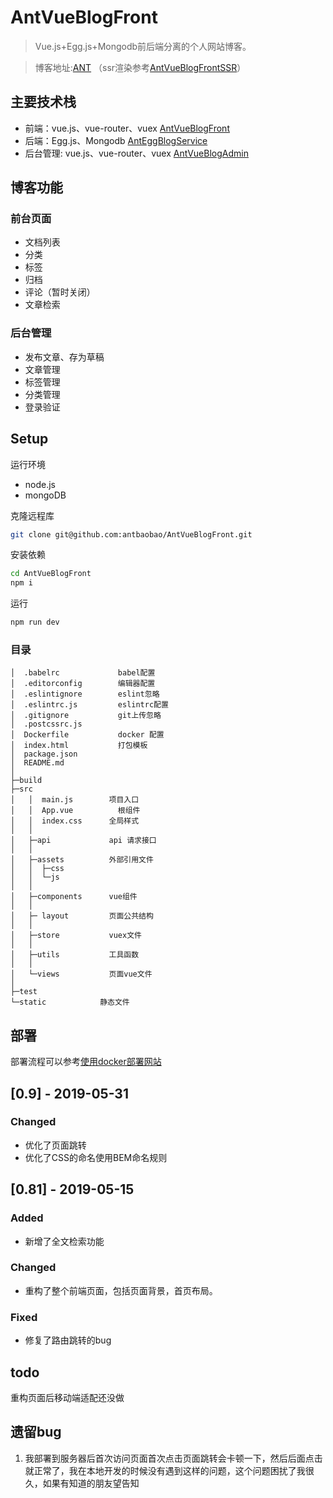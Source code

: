 # AntVueBlogFront

> Vue.js+Egg.js+Mongodb前后端分离的个人网站博客。

> 博客地址:[ANT](http://120.77.219.106) （ssr渲染参考[AntVueBlogFrontSSR](https://github.com/antbaobao/AntVueBlogFrontSSR)）

## 主要技术栈

* 前端：vue.js、vue-router、vuex [AntVueBlogFront](https://github.com/antbaobao/AntVueBlogFront)
* 后端：Egg.js、Mongodb [AntEggBlogService](https://github.com/antbaobao/AntEggBlogService)
* 后台管理: vue.js、vue-router、vuex [AntVueBlogAdmin](https://github.com/antbaobao/AntVueBlogAdmin)

## 博客功能
### 前台页面
- 文档列表
- 分类
- 标签
- 归档
- 评论（暂时关闭）
- 文章检索

### 后台管理
- 发布文章、存为草稿
- 文章管理
- 标签管理
- 分类管理
- 登录验证

## Setup

运行环境
- node.js
- mongoDB

克隆远程库
```bash
git clone git@github.com:antbaobao/AntVueBlogFront.git
```
安装依赖
```bash
cd AntVueBlogFront
npm i
```
运行
```bash
npm run dev
```

### 目录
```
│  .babelrc             babel配置
│  .editorconfig        编辑器配置
│  .eslintignore        eslint忽略
│  .eslintrc.js         eslintrc配置
│  .gitignore           git上传忽略
│  .postcssrc.js
│  Dockerfile           docker 配置
│  index.html           打包模板
│  package.json
│  README.md
│
├─build
├─src
│   │  main.js        项目入口
│   │  App.vue          根组件
│   │  index.css      全局样式
│   │
│   ├─api             api 请求接口
│   │
│   ├─assets          外部引用文件
│   │  ├─css
│   │  └─js
│   │
│   ├─components      vue组件
│   │
│   ├─ layout         页面公共结构
│   │
│   ├─store           vuex文件
│   │
│   ├─utils           工具函数
│   │
│   └─views           页面vue文件
│
├─test
└─static            静态文件
```

## 部署

部署流程可以参考[使用docker部署网站](https://github.com/antbaobao/AntBlog/issues/20)

## [0.9] - 2019-05-31
### Changed
- 优化了页面跳转
- 优化了CSS的命名使用BEM命名规则


## [0.81] - 2019-05-15
### Added
- 新增了全文检索功能

### Changed
- 重构了整个前端页面，包括页面背景，首页布局。

### Fixed
- 修复了路由跳转的bug

## todo
重构页面后移动端适配还没做


## 遗留bug

1. 我部署到服务器后首次访问页面首次点击页面跳转会卡顿一下，然后后面点击就正常了，我在本地开发的时候没有遇到这样的问题，这个问题困扰了我很久，如果有知道的朋友望告知
